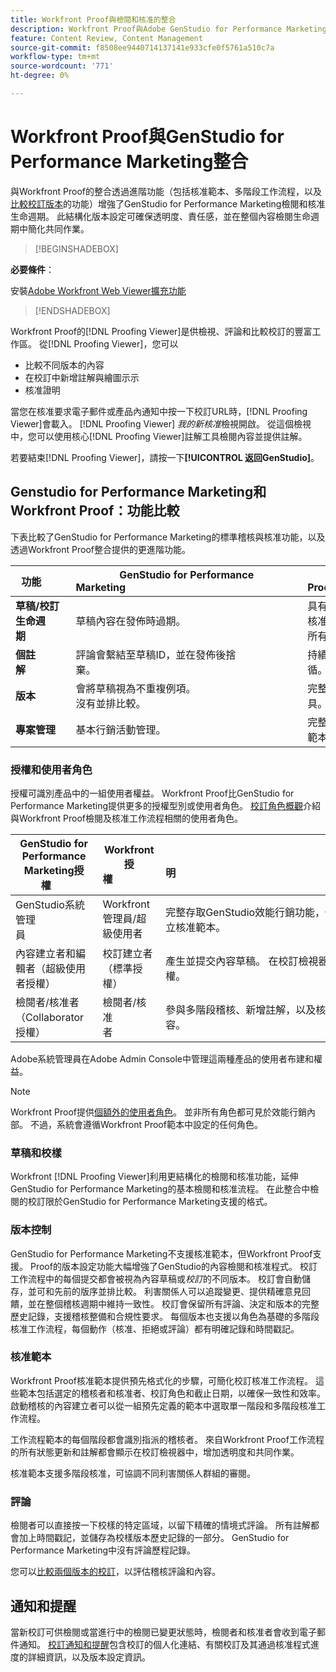 ```yaml
---
title: Workfront Proof與檢閱和核准的整合
description: Workfront Proof與Adobe GenStudio for Performance Marketing整合。
feature: Content Review, Content Management
source-git-commit: f8508ee9440714137141e933cfe0f5761a510c7a
workflow-type: tm+mt
source-wordcount: '771'
ht-degree: 0%

---
```


# Workfront Proof與GenStudio for Performance Marketing整合

與Workfront Proof的整合透過進階功能（包括核准範本、多階段工作流程，以及[比較校訂版本](https://experienceleague.adobe.com/en/docs/workfront/using/workfront-proof/work-with-proofs-in-wf-proof/review-proofs-web-proofing-viewer/compare-proofs)的功能）增強了GenStudio for Performance Marketing檢閱和核准生命週期。 此結構化版本設定可確保透明度、責任感，並在整個內容檢閱生命週期中簡化共同作業。

>[!BEGINSHADEBOX]

**必要條件**：

安裝[Adobe Workfront Web Viewer擴充功能](https://experienceleague.adobe.com/en/docs/workfront/using/review-and-approve-work/proofing/review-proofs-in-workfront/review-a-proof/review-proof-in-web-viewer-extension)

>[!ENDSHADEBOX]

Workfront Proof的[!DNL Proofing Viewer]是供檢視、評論和比較校訂的豐富工作區。 從[!DNL Proofing Viewer]，您可以

* 比較不同版本的內容
* 在校訂中新增註解與繪圖示示
* 核准證明

當您在核准要求電子郵件或產品內通知中按一下校訂URL時，[!DNL Proofing Viewer]會載入。 [!DNL Proofing Viewer] _我的新核准_&#x200B;檢視開啟。 從這個檢視中，您可以使用核心[!DNL Proofing Viewer]註解工具檢閱內容並提供註解。

若要結束[!DNL Proofing Viewer]，請按一下&#x200B;**[!UICONTROL 返回GenStudio]**。

## Genstudio for Performance Marketing和Workfront Proof：功能比較

下表比較了GenStudio for Performance Marketing的標準稽核與核准功能，以及透過Workfront Proof整合提供的更進階功能。

| 功能        | GenStudio for Performance Marketing                                                                 | Workfront Proof                                                                 |
|-------------------------------|------------------------------------------------------------------------------------------------------|----------------------------------------------------------------------------------|
| **草稿/校訂生命週期**        | 草稿內容在發佈時過期。 | 具有時間戳記的永久性記錄的多階段角色型核准鏈。<br>所有版本都會無限期保留。 |
| **個註解**                | 評論會繫結至草稿ID，並在發佈後捨棄。                                           | 持續性註釋和註解會保留以供稽核和法規遵循。     |
| **版本**           | 會將草稿視為不重複例項。<br>沒有並排比較。                                      | 完整版本控制，提供並排和覆蓋比較工具。        |
| **專案管理** | 基本行銷活動管理。 | 完整的行銷活動生命週期管理，包括自訂、範本、報告和詳細稽核。 |

### 授權和使用者角色

授權可識別產品中的一組使用者權益。 Workfront Proof比GenStudio for Performance Marketing提供更多的授權型別或使用者角色。 [校訂角色概觀](https://experienceleague.adobe.com/en/docs/workfront/using/review-and-approve-work/proofing/proofing-overview/proof-roles)介紹與Workfront Proof檢閱及核准工作流程相關的使用者角色。

| GenStudio for Performance Marketing授權       | Workfront授權                 | 說明                                                                                                                                                      |
|---------------------------------------------------|-----------------------------------|------------------------------------------------------------------------------------------------------------------------------------------------------------------|
| GenStudio系統管理員                          | Workfront管理員/超級使用者 | 完整存取GenStudio效能行銷功能，例如品牌、角色和產品管理。 管理工作流程與設定。 建立核准範本。 |
| 內容建立者和編輯者（超級使用者授權）   | 校訂建立者（標準授權）  | 產生並提交內容草稿。 在校訂檢視器中，上傳資產和起始校訂。 需要Workfront Proof授權。                              |
| 檢閱者/核准者（Collaborator授權）        | 檢閱者/核准者                 | 參與多階段稽核、新增註解，以及核准或拒絕內容。                                                                             |

Adobe系統管理員在Adobe Admin Console中管理這兩種產品的使用者布建和權益。

>[!NOTE]
>
> Workfront Proof提供[個額外的使用者角色](https://experienceleague.adobe.com/en/docs/workfront/using/review-and-approve-work/proofing/proofing-overview/proof-roles)。 並非所有角色都可見於效能行銷內部。 不過，系統會遵循Workfront Proof範本中設定的任何角色。

### 草稿和校樣

Workfront [!DNL Proofing Viewer]利用更結構化的檢閱和核准功能，延伸GenStudio for Performance Marketing的基本檢閱和核准流程。 在此整合中檢閱的校訂限於GenStudio for Performance Marketing支援的格式。

### 版本控制

GenStudio for Performance Marketing不支援核准範本，但Workfront Proof支援。 Proof的版本設定功能大幅增強了GenStudio的內容檢閱和核准程式。 校訂工作流程中的每個提交都會被視為內容草稿或&#x200B;_校訂_&#x200B;的不同版本。 校訂會自動儲存，並可和先前的版序並排比較。 利害關係人可以追蹤變更、提供精確意見回饋，並在整個稽核週期中維持一致性。 校訂會保留所有評論、決定和版本的完整歷史記錄，支援稽核整備和合規性要求。 每個版本也支援以角色為基礎的多階段核准工作流程，每個動作（核准、拒絕或評論）都有明確記錄和時間戳記。

### 核准範本

Workfront Proof核准範本提供預先格式化的步驟，可簡化校訂核准工作流程。 這些範本包括選定的稽核者和核准者、校訂角色和截止日期，以確保一致性和效率。 啟動稽核的內容建立者可以從一組預先定義的範本中選取單一階段和多階段核准工作流程。

工作流程範本的每個階段都會識別指派的稽核者。 來自Workfront Proof工作流程的所有狀態更新和註解都會顯示在校訂檢視器中，增加透明度和共同作業。

核准範本支援多階段核准，可協調不同利害關係人群組的審閱。

### 評論

檢閱者可以直接按一下校樣的特定區域，以留下精確的情境式評論。 所有註解都會加上時間戳記，並儲存為校樣版本歷史記錄的一部分。 GenStudio for Performance Marketing中沒有評論歷程記錄。

您可以[比較兩個版本的校訂](https://experienceleague.adobe.com/en/docs/workfront/using/workfront-proof/work-with-proofs-in-wf-proof/review-proofs-web-proofing-viewer/compare-proofs)，以評估稽核評論和內容。

## 通知和提醒

當新校訂可供檢閱或當進行中的檢閱已變更狀態時，檢閱者和核准者會收到電子郵件通知。
[校訂通知和提醒](https://experienceleague.adobe.com/en/docs/workfront/using/workfront-proof/proof-notifications-and-reminders/proof-notifications-and-reminders/proof-notifications-and-reminders)包含校訂的個人化連結、有關校訂及其通過核准程式進度的詳細資訊，以及版本設定資訊。
